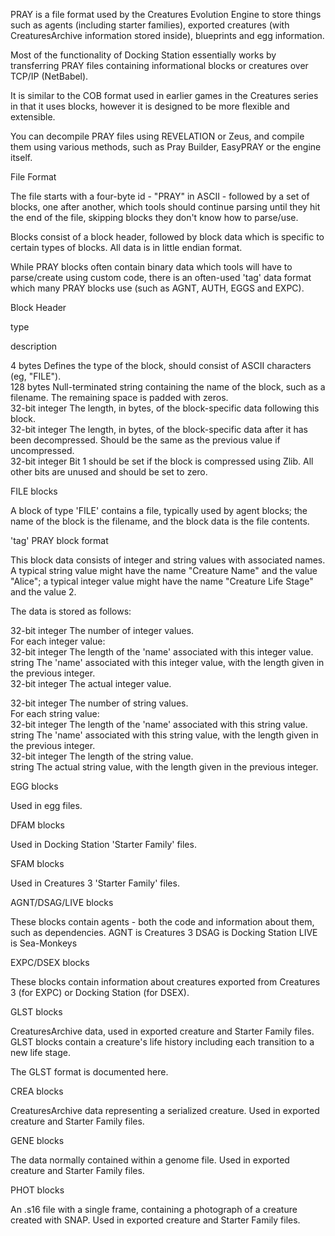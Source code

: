 PRAY is a file format used by the Creatures Evolution Engine to store things such as agents (including starter families), exported creatures (with CreaturesArchive information stored inside), blueprints and egg information. 

Most of the functionality of Docking Station essentially works by transferring PRAY files containing informational blocks or creatures over TCP/IP (NetBabel). 

It is similar to the COB format used in earlier games in the Creatures series in that it uses blocks, however it is designed to be more flexible and extensible. 

You can decompile PRAY files using REVELATION or Zeus, and compile them using various methods, such as Pray Builder, EasyPRAY or the engine itself. 
 
 File Format 

The file starts with a four-byte id - "PRAY" in ASCII - followed by a set of blocks, one after another, which tools should continue parsing until they hit the end of the file, skipping blocks they don't know how to parse/use. 

Blocks consist of a block header, followed by block data which is specific to certain types of blocks. All data is in little endian format. 

While PRAY blocks often contain binary data which tools will have to parse/create using custom code, there is an often-used 'tag' data format which many PRAY blocks use (such as AGNT, AUTH, EGGS and EXPC). 

 Block Header 


type 

description 

4 bytes  Defines the type of the block, should consist of ASCII characters (eg, "FILE").  
128 bytes  Null-terminated string containing the name of the block, such as a filename. The remaining space is padded with zeros.  
32-bit integer  The length, in bytes, of the block-specific data following this block.  
32-bit integer  The length, in bytes, of the block-specific data after it has been decompressed. Should be the same as the previous value if uncompressed.  
32-bit integer  Bit 1 should be set if the block is compressed using Zlib. All other bits are unused and should be set to zero.  




 FILE blocks 

A block of type 'FILE' contains a file, typically used by agent blocks; the name of the block is the filename, and the block data is the file contents. 

 'tag' PRAY block format 

This block data consists of integer and string values with associated names. A typical string value might have the name "Creature Name" and the value "Alice"; a typical integer value might have the name "Creature Life Stage" and the value 2. 

The data is stored as follows: 

32-bit integer  The number of integer values.  
For each integer value:  
 32-bit integer  The length of the 'name' associated with this integer value.  
 string  The 'name' associated with this integer value, with the length given in the previous integer.  
 32-bit integer  The actual integer value.  




32-bit integer  The number of string values.  
For each string value:  
 32-bit integer  The length of the 'name' associated with this string value.  
 string  The 'name' associated with this string value, with the length given in the previous integer.  
 32-bit integer  The length of the string value.  
 string  The actual string value, with the length given in the previous integer.  

 EGG blocks 

Used in egg files. 

 DFAM blocks 

Used in Docking Station 'Starter Family' files. 

 SFAM blocks 

Used in Creatures 3 'Starter Family' files. 

 AGNT/DSAG/LIVE blocks 

These blocks contain agents - both the code and information about them, such as dependencies. 
 AGNT is Creatures 3 
 DSAG is Docking Station 
 LIVE is Sea-Monkeys 

 EXPC/DSEX blocks 

These blocks contain information about creatures exported from Creatures 3 (for EXPC) or Docking Station (for DSEX). 

 GLST blocks 

CreaturesArchive data, used in exported creature and Starter Family files. GLST blocks contain a creature's life history including each transition to a new life stage. 

The GLST format is documented here. 

 CREA blocks 

CreaturesArchive data representing a serialized creature. Used in exported creature and Starter Family files. 

 GENE blocks 

The data normally contained within a genome file. Used in exported creature and Starter Family files. 

 PHOT blocks 

An .s16 file with a single frame, containing a photograph of a creature created with SNAP. Used in exported creature and Starter Family files.
